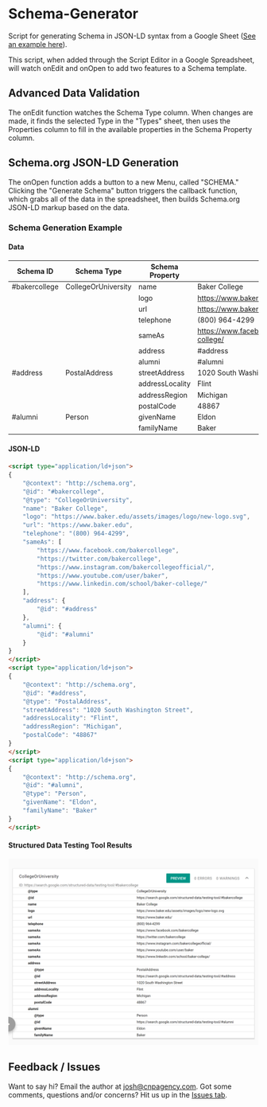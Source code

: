 # Schema-Generator
Script for generating Schema in JSON-LD syntax from a Google Sheet ([See an example here](https://docs.google.com/spreadsheets/d/1jIAQ-Pmhzp-fvIUyyuoeuZD4gf0EcXSqoFbM3XIJPZI/edit#gid=0)).

This script, when added through the Script Editor in a Google Spreadsheet, will watch onEdit and onOpen to add two features to a Schema template.

## Advanced Data Validation

The onEdit function watches the Schema Type column. When changes are made, it finds the selected Type in the "Types" sheet, then uses the Properties column to fill in the available properties in the Schema Property column.

## Schema.org JSON-LD Generation

The onOpen function adds a button to a new Menu, called "SCHEMA." Clicking the "Generate Schema" button triggers the callback function, which grabs all of the data in the spreadsheet, then builds Schema.org JSON-LD markup based on the data.

### Schema Generation Example

#### Data

| Schema ID | Schema Type | Schema Property | Schema Value |
|---|---|---|---|
| #bakercollege | CollegeOrUniversity | name | Baker College  |
|   |   | logo | https://www.baker.edu/assets/images/logo/new-logo.svg |
|   |   | url  | https://www.baker.edu |
|   |   | telephone | (800) 964-4299 |
|   |   | sameAs | https://www.facebook.com/bakercollege,https://twitter.com/bakercollege,https://www.instagram.com/bakercollegeofficial/,https://www.youtube.com/user/baker,https://www.linkedin.com/school/baker-college/ |
|   |   | address | #address |
|   |   | alumni | #alumni |
| #address | PostalAddress | streetAddress | 1020 South Washington Street |
|   |   | addressLocality | Flint |
|   |   | addressRegion | Michigan |
|   |   | postalCode | 48867 |
| #alumni | Person | givenName | Eldon |
|   |   | familyName | Baker |

#### JSON-LD

```html
<script type="application/ld+json">
{
	"@context": "http://schema.org",
	"@id": "#bakercollege",
	"@type": "CollegeOrUniversity",
	"name": "Baker College",
	"logo": "https://www.baker.edu/assets/images/logo/new-logo.svg",
	"url": "https://www.baker.edu",
	"telephone": "(800) 964-4299",
	"sameAs": [
		"https://www.facebook.com/bakercollege",
		"https://twitter.com/bakercollege",
		"https://www.instagram.com/bakercollegeofficial/",
		"https://www.youtube.com/user/baker",
		"https://www.linkedin.com/school/baker-college/"
	],
	"address": {
		"@id": "#address"
	},
	"alumni": {
		"@id": "#alumni"
	}
}
</script>
<script type="application/ld+json">
{
	"@context": "http://schema.org",
	"@id": "#address",
	"@type": "PostalAddress",
	"streetAddress": "1020 South Washington Street",
	"addressLocality": "Flint",
	"addressRegion": "Michigan",
	"postalCode": "48867"
}
</script>
<script type="application/ld+json">
{
	"@context": "http://schema.org",
	"@id": "#alumni",
	"@type": "Person",
	"givenName": "Eldon",
	"familyName": "Baker"
}
</script>

```

#### Structured Data Testing Tool Results

![Test results](https://raw.githubusercontent.com/Clark-Nikdel-Powell/Schema-Generator/master/Screenshot_2020-04-27%20Structured%20Data%20Testing%20Tool.png)

## Feedback / Issues

Want to say hi? Email the author at josh@cnpagency.com. Got some comments, questions and/or concerns? Hit us up in the [Issues tab](https://github.com/Clark-Nikdel-Powell/Schema-Generator/issues).

